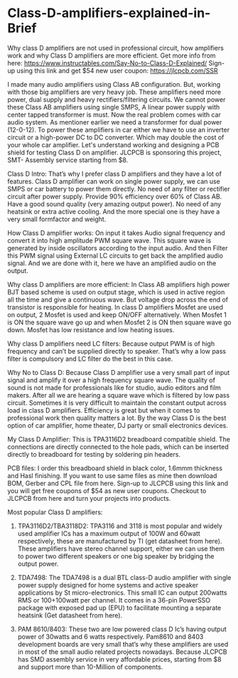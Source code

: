 # Class-D-amplifiers-explained-in-Brief
Why class D amplifiers are not used in professional circuit, how amplifiers work and why Class D amplifiers are more efficient.
Get more info from here: https://www.instructables.com/Say-No-to-Class-D-Explained/
Sign-up using this link and get $54 new user coupon: https://jlcpcb.com/SSR

I made many audio amplifiers using Class AB configuration. But, working with those big amplifiers are very heavy job. These amplifiers need more power, dual supply and heavy rectifiers/filtering circuits. We cannot power these Class AB amplifiers using single SMPS, A linear power supply with center tapped transformer is must.
Now the real problem comes with car audio system. As mentioner earlier we need a transformer for dual power (12-0-12). To power these amplifiers in car either we have to use an inverter circuit or a high-power DC to DC converter. Which may double the cost of your whole car amplifier. Let's understand working and designing a PCB shield for testing Class D on amplifier. JLCPCB is sponsoring this project, SMT- Assembly service starting from $8.

Class D Intro: That’s why I prefer class D amplifiers and they have a lot of features. Class D amplifier can work on single power supply, we can use SMPS or car battery to power them directly. No need of any filter or rectifier circuit after power supply. Provide 90% efficiency over 60% of Class AB. Have a good sound quality (very amazing output power). No need of any heatsink or extra active cooling. And the more special one is they have a very small formfactor and weight.

How Class D amplifier works: On input it takes Audio signal frequency and convert it into high amplitude PWM square wave. This square wave is generated by inside oscillators according to the input audio. And then Filter this PWM signal using External LC circuits to get back the amplified audio signal. And we are done with it, here we have an amplified audio on the output.

Why class D amplifiers are more efficient:
In Class AB amplifiers high power BJT based scheme is used on output stage, which is used in active region all the time and give a continuous wave. But voltage drop across the end of transistor is responsible for heating. In class D amplifiers Mosfet are used on output, 2 Mosfet is used and keep ON/OFF alternatively. When Mosfet 1 is ON the square wave go up and when Mosfet 2 is ON then square wave go down. Mosfet has low resistance and low heating issues.
 
 Why class D amplifiers need LC filters:
 Because output PWM is of high frequency and can’t be supplied directly to speaker. That’s why a low pass filter is compulsory and LC filter do the best in this case.
 
Why No to Class D:
Because Class D amplifier use a very small part of input signal and amplify it over a high frequency square wave. The quality of sound is not made for professionals like for studio, audio editors and film makers. After all we are hearing a square wave which is filtered by low pass circuit. Sometimes it is very difficult to maintain the constant output across load in class D amplifiers. Efficiency is great but when it comes to professional work then quality matters a lot. By the way Class D is the best option of car amplifier, home theater, DJ party or small electronics devices.

My Class D Amplifier:
This is TPA3116D2 breadboard compatible shield. The connections are directly connected to the hole pads, which can be inserted directly to breadboard for testing by soldering pin headers.

PCB files:
I order this breadboard shield in black color, 1.6mmm thickness and Hasl finishing. If you want to use same files as mine then download BOM, Gerber and CPL file from here. Sign-up to JLCPCB using this link and you will get free coupons of $54 as new user coupons. Checkout to JLCPCB from here and turn your projects into products.

Most popular Class D amplifiers:
1) TPA3116D2/TBA3118D2:
TPA3116 and 3118 is most popular and widely used amplifier ICs has a maximum output of 100W and 60watt respectively, these are manufactured by TI (get datasheet from here). These amplifiers have stereo channel support, either we can use them to power two different speakers or one big speaker by bridging the output power.

2) TDA7498:
The TDA7498 is a dual BTL class-D audio amplifier with single power supply designed for home systems and active speaker applications by St micro-electronics. This small IC can output 200watts RMS or 100+100watt per channel. It comes in a 36-pin PowerSSO package with exposed pad up (EPU) to facilitate mounting a separate heatsink (Get datasheet from here).

3) PAM 8610/8403:
These two are low powered class D Ic’s having output power of 30watts and 6 watts respectively. Pam8610 and 8403 development boards are very small that’s why these amplifiers are used in most of the small audio related projects nowadays.
Because JLCPCB has SMD assembly service in very affordable prices, starting from $8 and support more than 10-Million of components.
